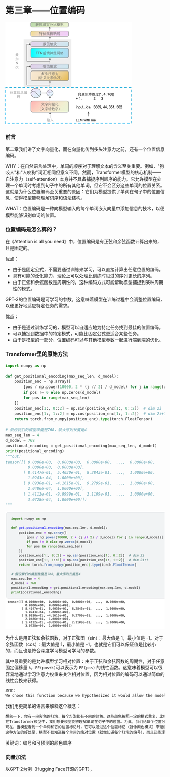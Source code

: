 # 第三章——位置编码

<img src="../assets/image-20240421205946626.png" alt="文字向量化" style="zoom: 50%;" />

### 前言

第二章我们讲了文字向量化，而在向量化传到多头注意力之前，还有一个位置信息编码。

WHY：在自然语言处理中，单词的顺序对于理解文本的含义至关重要。例如，"狗咬人"和"人咬狗"词汇相同但意义不同。然而，Transformer模型的核心机制——自注意力（self-attention）本身并不具备捕捉序列顺序的能力。它允许模型在处理一个单词时考虑到句子中的所有其他单词，但它不会区分这些单词的位置关系。这就是为什么位置编码至关重要的原因：它们为模型提供了单词在句子中的位置信息，使得模型能够理解词序和语法结构。

WHAT：位置编码是一种向模型输入的每个单词嵌入向量中添加信息的技术，以便模型能够识别单词的位置。



### 位置编码是怎么算的？

在《Attention is all you need》中，位置编码是有正弦和余弦函数计算出来的，且是固定的。

优点：

- 由于是固定公式，不需要通过训练来学习，可以直接计算出任意位置的编码。
- 具有可能的泛化能力，理论上可以处理比训练时见过的序列更长的序列。
- 由于正弦和余弦函数是周期性的，这种编码方式可能帮助模型捕捉到某种周期性的模式。

GPT-2的位置编码是可学习的参数。这意味着模型在训练过程中会调整位置编码，以便更好地适应特定任务的需求。

优点：

- 由于是通过训练学习的，模型可以自适应地为特定任务找到最佳的位置编码。
- 可以捕捉到数据中的特定模式，可能比固定公式更适合某些任务。
- 由于是模型的一部分，位置编码可以与其他模型参数一起进行端到端的优化。



### Transformer里的原始方法

~~~python
import numpy as np

def get_positional_encoding(max_seq_len, d_model):
    position_enc = np.array([
        [pos / np.power(10000, 2 * (j // 2) / d_model) for j in range(d_model)]
        if pos != 0 else np.zeros(d_model)
        for pos in range(max_seq_len)
    ])
    position_enc[1:, 0::2] = np.sin(position_enc[1:, 0::2])  # dim 2i
    position_enc[1:, 1::2] = np.cos(position_enc[1:, 1::2])  # dim 2i+1
    return torch.from_numpy(position_enc).type(torch.FloatTensor)

# 假设我们的模型维度是768，最大序列长度是4
max_seq_len = 4
d_model = 768
positional_encoding = get_positional_encoding(max_seq_len, d_model)
print(positional_encoding)
"""out:
tensor([[ 0.0000e+00,  0.0000e+00,  0.0000e+00,  ...,  0.0000e+00,
          0.0000e+00,  0.0000e+00],
        [ 8.4147e-01,  5.4030e-01,  8.2843e-01,  ...,  1.0000e+00,
          1.0243e-04,  1.0000e+00],
        [ 9.0930e-01, -4.1615e-01,  9.2799e-01,  ...,  1.0000e+00,
          2.0486e-04,  1.0000e+00],
        [ 1.4112e-01, -9.8999e-01,  2.1109e-01,  ...,  1.0000e+00,
          3.0728e-04,  1.0000e+00]])
"""
~~~

<img src="../assets/image-20240427173643871.png" alt="image-20240427173643871" style="zoom:50%;" />

为什么是用正弦和余弦函数，对于正弦函（sin）：最大值是 1，最小值是 -1。对于余弦函数（cos）：最大值是 1，最小值是 -1。也就是它们可以保证值是比较小的，而且也是符合深度学习模型可学习的参数。

其中最重要的是允许模型学习相对位置：由于正弦和余弦函数的周期性，对于任意固定偏移量 `k`，`PE(pos+k)`可以表示为 `PE(pos)` 的线性函数。这意味着模型可以很容易地通过学习注意力权重来关注相对位置，因为相对位置的编码可以通过简单的线性变换来获得。

~~~markdown
原文：
We chose this function because we hypothesized it would allow the model to easily learn to attend by relative positions, since for any fixed offset k, PE(pos+k) can be represented as a linear function of PE(pos).
~~~



我们用更简单的语言来解释这个概念：

~~~markdown
想象一下，你有一串彩色的灯泡，每个灯泡都有不同的颜色。这些颜色按照一定的模式重复，比如红、绿、蓝、红、绿、蓝，依此类推。如果你知道了这个模式，即使你被蒙上眼睛，只要告诉你起点的颜色，你也能猜出后面第几个灯泡是什么颜色。
在Transformer模型中，我们想要模型能够理解单词在句子中的位置。为此，我们给每个位置分配了一个特殊的标记，就像给每个灯泡分配了一种颜色。正弦和余弦函数就像是这些颜色的模式，它们以一种规律的方式重复。
现在，当模型看到一个单词和它的位置标记时，它可以通过这个位置标记（就像颜色模式）来理解这个单词与句子中其他单词的相对位置。因为正弦和余弦函数是周期性的，所以模型可以通过简单的数学运算（线性变换）来预测单词之间的相对位置，就像你可以通过颜色模式来预测下一个灯泡的颜色一样。
这种方法的好处是，模型不仅知道每个单词的绝对位置（就像知道每个灯泡的编号），而且还能理解单词之间的相对位置（就像知道一个灯泡与另一个灯泡之间有几个灯泡）。这对于理解和生成语言非常重要，因为在语言中，单词的意义往往取决于它们在句子中的位置和它们与其他单词的关系。
~~~

关键词：编号和可预测的颜色顺序



### 向量加法

以GPT-2为例（Hugging Face开源的GPT），